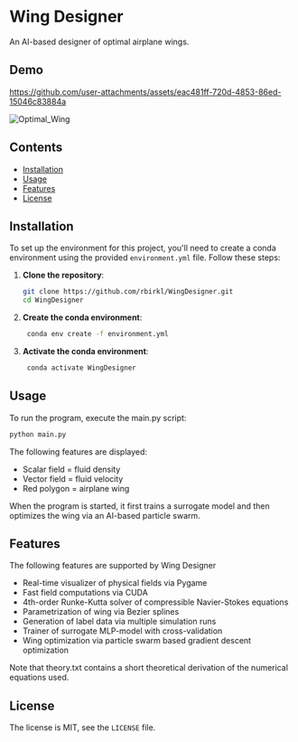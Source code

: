# Wing Designer

An AI-based designer of optimal airplane wings.

## Demo

https://github.com/user-attachments/assets/eac481ff-720d-4853-86ed-15046c83884a

![Optimal_Wing](https://github.com/user-attachments/assets/743016b0-5a8d-459c-8176-b5294286fefb)

## Contents

- [Installation](#installation)
- [Usage](#usage)
- [Features](#features)
- [License](#license)

## Installation

To set up the environment for this project, you'll need to create a conda environment using the
provided `environment.yml` file. Follow these steps:

1. **Clone the repository**:
   ```bash
   git clone https://github.com/rbirkl/WingDesigner.git
   cd WingDesigner

2. **Create the conda environment**:
   ```bash
    conda env create -f environment.yml

3. **Activate the conda environment**:
   ```bash
    conda activate WingDesigner

## Usage

To run the program, execute the main.py script:

```bash
python main.py
```

The following features are displayed:

- Scalar field = fluid density
- Vector field = fluid velocity
- Red polygon = airplane wing

When the program is started, it first trains a surrogate model and then optimizes the wing via an AI-based particle
swarm.

## Features

The following features are supported by Wing Designer

- Real-time visualizer of physical fields via Pygame
- Fast field computations via CUDA
- 4th-order Runke-Kutta solver of compressible Navier-Stokes equations
- Parametrization of wing via Bezier splines
- Generation of label data via multiple simulation runs
- Trainer of surrogate MLP-model with cross-validation
- Wing optimization via particle swarm based gradient descent optimization

Note that theory.txt contains a short theoretical derivation of the numerical equations used.

## License

The license is MIT, see the ```LICENSE``` file.
